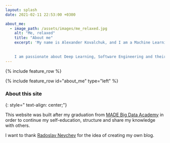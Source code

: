 ```yaml
---
layout: splash
date: 2021-02-11 22:53:00 +0300

about_me:
  - image_path: /assets/images/me_relaxed.jpg
    alt: "Me, relaxed"
    title: "About me"
    excerpt: 'My name is Alexander Kovalchuk, and I am a Machine Learning Engineer.
    
    
    I am passionate about Deep Learning, Software Engineering and their applications, especially in the field of Computer Vision and Natural Language Processing.'
---
```


<!-- ![](/assets/images/me_relaxed.jpg) -->
<!-- {: style="float: left; width:300px;  margin-right: 10px;"} -->

<!-- ### About me
{: style=" text-align: center;"}

My name is Alexander Kovalchuk, and I am Machine Learning Engineer.
        
I am passionate about Deep Learning, Software Engineering and their applications, especially in the field of Computer Vision and Natural Language Processing. -->

{% include feature_row %}

{% include feature_row id="about_me" type="left" %}

### About this site
{: style=" text-align: center;"}

This website was built after my graduation from [MADE Big Data Academy](https://data.mail.ru) in order to continue my self-education, structure and share my knowledge with others.

I want to thank [Radoslav Neychev](https://www.linkedin.com/in/radoslav-neychev/) for the idea of creating my own blog.